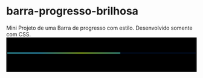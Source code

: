 # barra-progresso-brilhosa
Mini Projeto de uma Barra de progresso com estilo. Desenvolvido somente com CSS.<br>
<img src="Captura de tela 2023-09-22 162807.png">

